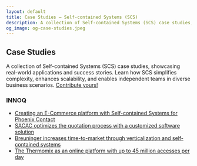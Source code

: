 ```yaml
---
layout: default
title: Case Studies – Self-contained Systems (SCS)
description: A collection of Self-contained Systems (SCS) case studies, showcasing real-world applications and success stories. Learn how SCS simplifies complexity, enhances scalability, and enables independent teams in diverse business scenarios.
og_image: og-case-studies.jpeg
---
```


Case Studies
---

A collection of Self-contained Systems (SCS) case studies, showcasing real-world applications and success stories. Learn how SCS simplifies complexity, enhances scalability, and enables independent teams in diverse business scenarios. [Contribute yours!](https://github.com/innoq/SCS)

### INNOQ

- [Creating an E-Commerce platform with Self-contained Systems for Phoenix Contact](https://www.innoq.com/en/cases/best-in-industry-e-commerce-plattform-fuer-elektronikkomponenten/)
- [SACAC optimizes the quotation process with a customized software solution](https://www.innoq.com/en/cases/sacac-spezialloesung-zur-angebotserstellung/)
- [Breuninger increases time-to-market through verticalization and self-contained systems](https://www.innoq.com/en/cases/ecommerce-breuninger/)
- [The Thermomix as an online platform with up to 45 million accesses per day](https://www.innoq.com/en/cases/vorwerk-thermomix-digitalisierung-iot/)
